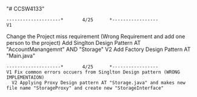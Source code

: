 "# CCSW4133" 

    --------------------*       4/25      *-----------------
    V1
Change the Project miss requirement (Wrong Requirement and add one person to the project)
Add Singlton Design Pattern AT "AccountManangemnt" AND "Storage" 
    V2
Add Factory Design Pattern AT "Main.java"



    --------------------*       4/25      *-----------------
    V1 Fix common errors occuers from Singlton Design pattern (WRONG IMPLEMENTAION)
      V2 Applying Proxy Design pattern AT "Storage.java" and makes new file name "StorageProxy" and create new "StorageInterface"